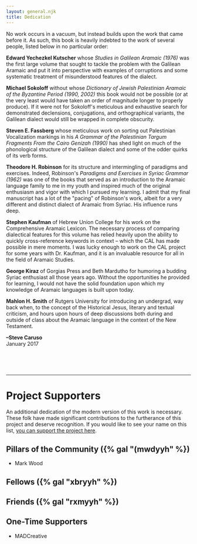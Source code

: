 ```yaml
---
layout: general.njk
title: Dedication
---
```


No work occurs in a vacuum, but instead builds upon the work that came before it. As such, this book is heavily indebted to the work of several people, listed below in no particular order:

**Edward Yechezkel Kutscher** whose *Studies in Galilean Aramaic (1976)* was the first large volume that sought to tackle the problem with the Galilean Aramaic and put it into perspective with examples of corruptions and some systematic treatment of misunderstood features of the dialect.

**Michael Sokoloff** without whose *Dictionary of Jewish Palestinian Aramaic of the Byzantine Period (1990, 2002)* this book would not be possible (or at the very least would have taken an order of magnitude longer to properly produce). If it were not for Sokoloff's meticulous and exhaustive search for demonstrated declensions, conjugations, and orthographical variants, the Galilean dialect would still be wrapped in complete obscurity. 

**Steven E. Fassberg** whose meticulous work on sorting out Palestinian Vocalization markings in his *A Grammar of the Palestinian Targum Fragments From the Cairo Genizah (1990)* has shed light on much of the phonological structure of the Galilean dialect and some of the odder quirks of its verb forms.    

**Theodore H. Robinson** for its structure and intermingling of paradigms and exercises. Indeed, Robinson's *Paradigms and Exercises in Syriac Grammar (1962)* was one of the books that served as an introduction to the Aramaic language family to me in my youth and inspired much of the original enthusiasm and vigor with which I pursued my learning. I admit that my final manuscript has a lot of the "pacing" of Robinson's work, albeit for a very different and distinct dialect of Aramaic from Syriac. His influence runs deep.

**Stephen Kaufman** of Hebrew Union College for his work on the Comprehensive Aramaic Lexicon. The necessary process of comparing dialectical features for this volume has relied heavily upon the ability to quickly cross-reference keywords in context – which the CAL has made possible in mere moments. I was lucky enough to work on the CAL project for some years with Dr. Kaufman, and it is an invaluable resource for all in the field of Aramaic Studies.

**George Kiraz** of Gorgias Press and Beth Mardutho for humoring a budding Syriac enthusiast all those years ago. Without the opportunities he provided for learning, I would not have the solid foundation upon which my knowledge of Aramaic languages is built upon today.

**Mahlon H. Smith** of Rutgers University for introducing an undergrad, way back when, to the concept of the Historical Jesus, literary and textual criticism, and hours upon hours of deep discussions both during and outside of class about the Aramaic language in the context of the New Testament.

**–Steve Caruso**  
January 2017

&nbsp;

&nbsp;

------

# Project Supporters

An additional dedication of the modern version of this work is necessary. These folk have made significant contributions to the furtherance of this project and deserve recognition. If you would like to see your name on this list, [you can support the project here](https://ko-fi.com/stevecaruso/tiers).

## Pillars of the Community ({% gal "(mwdyyh" %})

- Mark Wood

## Fellows ({% gal "xbryyh" %})

## Friends ({% gal "rxmyyh" %})

## One-Time Supporters

 - MADCreative